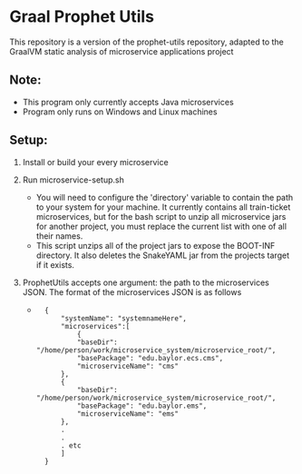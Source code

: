 # Graal Prophet Utils

This repository is a version of the prophet-utils repository, adapted to the GraalVM static analysis of microservice applications project

## Note:
- This program only currently accepts Java microservices
- Program only runs on Windows and Linux machines

## Setup:
1. Install or build your every microservice
2. Run microservice-setup.sh
    - You will need to configure the 'directory' variable to contain the path to your system for your machine. It currently contains all train-ticket microservices, but for the bash script to unzip all microservice jars for another project, you must replace the current list with one of all their names.
    - This script unzips all of the project jars to expose the BOOT-INF directory. It also deletes the SnakeYAML jar from the projects target if it exists.

3. ProphetUtils accepts one argument: the path to the microservices JSON. The format of the microservices JSON is as follows
    - ```
        {
            "systemName": "systemnameHere",
            "microservices":[
                {
                "baseDir": "/home/person/work/microservice_system/microservice_root/",
                "basePackage": "edu.baylor.ecs.cms",
                "microserviceName": "cms"
            },
            {
                "baseDir": "/home/person/work/microservice_system/microservice_root/",
                "basePackage": "edu.baylor.ems",
                "microserviceName": "ems"
            },
            .
            .
            . etc
            ]
        }
        ```


